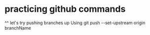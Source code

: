 # practicing github commands
^^
let's try pushing branches up
Using git push --set-upstream origin branchName
